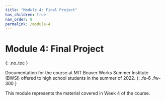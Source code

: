 ```yaml
---
title: "Module 4: Final Project"
has_children: true
nav_order: 8
permalink: /module-4
---
```


# Module 4: Final Project
{: .no_toc }

Documentation for the course at MIT Beaver Works Summer Institute (BWSI) offered to high school students in the summer of 2022.
{: .fs-6 .fw-300 }

This module represents the material covered in Week 4 of the course.